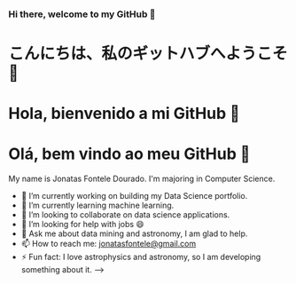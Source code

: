### Hi there, welcome to my GitHub 👋
# こんにちは、私のギットハブへようこそ 👋
# Hola, bienvenido a mi GitHub 👋
# Olá, bem vindo ao meu GitHub 👋

My name is Jonatas Fontele Dourado. I'm majoring in Computer Science.

- 🔭 I’m currently working on building my Data Science portfolio.
- 🌱 I’m currently learning machine learning.
- 👯 I’m looking to collaborate on data science applications.
- 🤔 I’m looking for help with jobs 😄
- 💬 Ask me about data mining and astronomy, I am glad to help. 
- 📫 How to reach me: jonatasfontele@gmail.com
- ⚡ Fun fact: I love astrophysics and astronomy, so I am developing something about it.
-->
